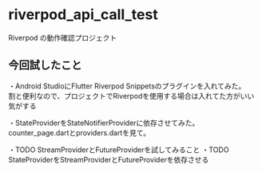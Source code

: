 # riverpod_api_call_test

Riverpod の動作確認プロジェクト

## 今回試したこと

・Android StudioにFlutter Riverpod Snippetsのプラグインを入れてみた。<br>
割と便利なので、プロジェクトでRiverpodを使用する場合は入れてた方がいい気がする

・StateProviderをStateNotifierProviderに依存させてみた。<br>
counter_page.dartとproviders.dartを見て。

・TODO StreamProviderとFutureProviderを試してみること
・TODO StateProviderをStreamProviderとFutureProviderを依存させる
